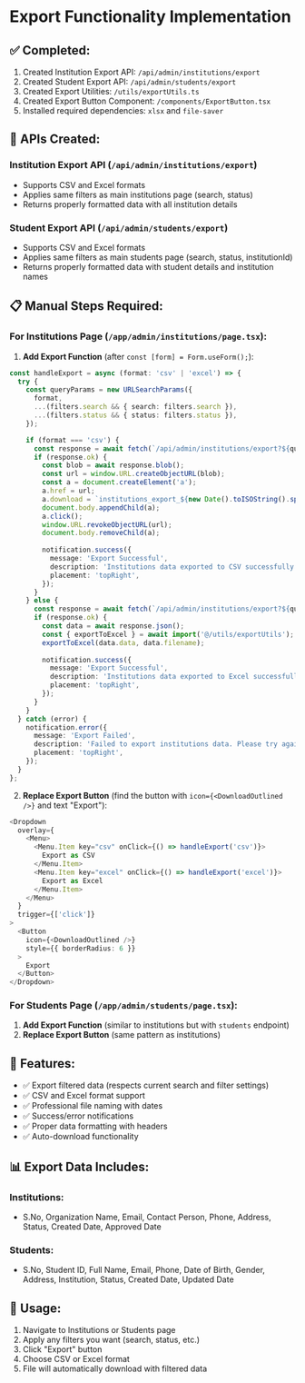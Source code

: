 # Export Functionality Implementation

## ✅ Completed:
1. Created Institution Export API: `/api/admin/institutions/export`
2. Created Student Export API: `/api/admin/students/export`
3. Created Export Utilities: `/utils/exportUtils.ts`
4. Created Export Button Component: `/components/ExportButton.tsx`
5. Installed required dependencies: `xlsx` and `file-saver`

## 🔧 APIs Created:

### Institution Export API (`/api/admin/institutions/export`)
- Supports CSV and Excel formats
- Applies same filters as main institutions page (search, status)
- Returns properly formatted data with all institution details

### Student Export API (`/api/admin/students/export`)
- Supports CSV and Excel formats  
- Applies same filters as main students page (search, status, institutionId)
- Returns properly formatted data with student details and institution names

## 📋 Manual Steps Required:

### For Institutions Page (`/app/admin/institutions/page.tsx`):

1. **Add Export Function** (after `const [form] = Form.useForm();`):
```typescript
const handleExport = async (format: 'csv' | 'excel') => {
  try {
    const queryParams = new URLSearchParams({
      format,
      ...(filters.search && { search: filters.search }),
      ...(filters.status && { status: filters.status }),
    });

    if (format === 'csv') {
      const response = await fetch(`/api/admin/institutions/export?${queryParams}`);
      if (response.ok) {
        const blob = await response.blob();
        const url = window.URL.createObjectURL(blob);
        const a = document.createElement('a');
        a.href = url;
        a.download = `institutions_export_${new Date().toISOString().split('T')[0]}.csv`;
        document.body.appendChild(a);
        a.click();
        window.URL.revokeObjectURL(url);
        document.body.removeChild(a);
        
        notification.success({
          message: 'Export Successful',
          description: 'Institutions data exported to CSV successfully',
          placement: 'topRight',
        });
      }
    } else {
      const response = await fetch(`/api/admin/institutions/export?${queryParams}`);
      if (response.ok) {
        const data = await response.json();
        const { exportToExcel } = await import('@/utils/exportUtils');
        exportToExcel(data.data, data.filename);
        
        notification.success({
          message: 'Export Successful',
          description: 'Institutions data exported to Excel successfully',
          placement: 'topRight',
        });
      }
    }
  } catch (error) {
    notification.error({
      message: 'Export Failed',
      description: 'Failed to export institutions data. Please try again.',
      placement: 'topRight',
    });
  }
};
```

2. **Replace Export Button** (find the button with `icon={<DownloadOutlined />}` and text "Export"):
```typescript
<Dropdown
  overlay={
    <Menu>
      <Menu.Item key="csv" onClick={() => handleExport('csv')}>
        Export as CSV
      </Menu.Item>
      <Menu.Item key="excel" onClick={() => handleExport('excel')}>
        Export as Excel
      </Menu.Item>
    </Menu>
  }
  trigger={['click']}
>
  <Button 
    icon={<DownloadOutlined />}
    style={{ borderRadius: 6 }}
  >
    Export
  </Button>
</Dropdown>
```

### For Students Page (`/app/admin/students/page.tsx`):

1. **Add Export Function** (similar to institutions but with `students` endpoint)
2. **Replace Export Button** (same pattern as institutions)

## 🎯 Features:
- ✅ Export filtered data (respects current search and filter settings)
- ✅ CSV and Excel format support
- ✅ Professional file naming with dates
- ✅ Success/error notifications
- ✅ Proper data formatting with headers
- ✅ Auto-download functionality

## 📊 Export Data Includes:

### Institutions:
- S.No, Organization Name, Email, Contact Person, Phone, Address, Status, Created Date, Approved Date

### Students:
- S.No, Student ID, Full Name, Email, Phone, Date of Birth, Gender, Address, Institution, Status, Created Date, Updated Date

## 🚀 Usage:
1. Navigate to Institutions or Students page
2. Apply any filters you want (search, status, etc.)
3. Click "Export" button
4. Choose CSV or Excel format
5. File will automatically download with filtered data